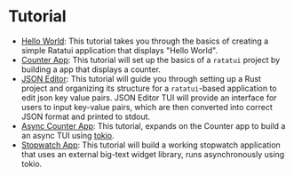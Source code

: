 # Tutorial

- [Hello World](./hello-world/README.md): This tutorial takes you through the basics of creating a
  simple Ratatui application that displays "Hello World".
- [Counter App](./counter-app/README.md): This tutorial will set up the basics of a `ratatui`
  project by building a app that displays a counter.
- [JSON Editor](./json-editor/README.md): This tutorial will guide you through setting up a Rust
  project and organizing its structure for a `ratatui`-based application to edit json key value
  pairs. JSON Editor TUI will provide an interface for users to input key-value pairs, which are
  then converted into correct JSON format and printed to stdout.
- [Async Counter App](./counter-async-app/): This tutorial, expands on the Counter app to build a an
  async TUI using [tokio](https://tokio.rs/).
- [Stopwatch App](./stopwatch-app/): This tutorial will build a working stopwatch application that
  uses an external big-text widget library, runs asynchronously using tokio.
